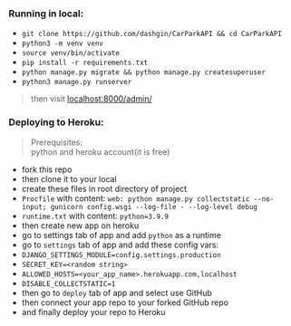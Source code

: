 ### Running in local:

+ `git clone https://github.com/dashgin/CarParkAPI && cd CarParkAPI`
+ `python3 -m venv venv`
+ `source venv/bin/activate`
+ `pip install -r requirements.txt`
+ `python manage.py migrate && python manage.py createsuperuser`
+ `python3 manage.py runserver`
> then visit [localhost:8000/admin/](http://localhost:8000/admin/)

### Deploying to Heroku:

> Prerequisites: <br/>
> python and heroku account(it is free)

+ fork this repo
+ then clone it to your local 
+ create these files in root directory of project
+ `Procfile` with content: `web: python manage.py collectstatic --no-input; gunicorn config.wsgi --log-file - --log-level debug`
+ `runtime.txt` with content: `python=3.9.9`
+ then create new app on heroku 
+ go to settings tab of app and add `python` as a runtime
+ go to `settings` tab of app and add these config vars:
+ `DJANGO_SETTINGS_MODULE=config.settings.production`
+ `SECRET_KEY=<random string>`
+ `ALLOWED_HOSTS=<your_app_name>.herokuapp.com,localhost`
+ `DISABLE_COLLECTSTATIC=1`
+ then go to `deploy` tab of app and select use GitHub
+ then connect your app repo to your forked GitHub repo
+ and finally deploy your repo to Heroku
